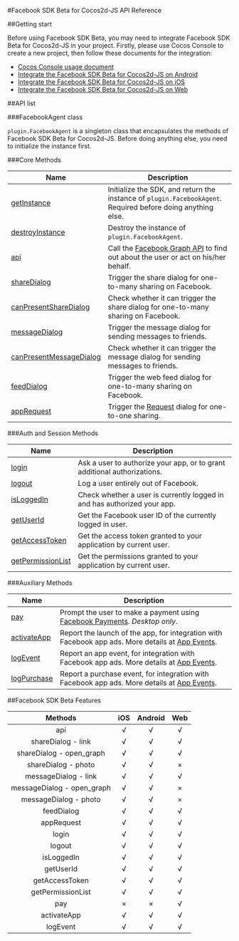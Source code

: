 #Facebook SDK Beta for Cocos2d-JS API Reference

##Getting start

Before using Facebook SDK Beta, you may need to integrate Facebook SDK Beta for Cocos2d-JS in your project. Firstly, please use Cocos Console to create a new project, then follow these documents for the integration:

- [Cocos Console usage document](http://www.cocos2d-x.org/docs/manual/framework/html5/v2/cocos-console/en)
- [Integrate the Facebook SDK Beta for Cocos2d-JS on Android](../facebook-sdk-on-android/en.md)
- [Integrate the Facebook SDK Beta for Cocos2d-JS on iOS](../facebook-sdk-on-ios/en.md)
- [Integrate the Facebook SDK Beta for Cocos2d-JS on Web](../facebook-sdk-on-web/en.md)

##API list

###FacebookAgent class

`plugin.FacebookAgent` is a singleton class that encapsulates the methods of Facebook SDK Beta for Cocos2d-JS. Before doing anything else, you need to initialize the instance first.

###Core Methods

|Name|Description|
|----|-----------|
|[getInstance](./get-instance.md)|Initialize the SDK, and return the instance of `plugin.FacebookAgent`. Required before doing anything else.|
|[destroyInstance](./destroy-instance.md)|Destroy the instance of `plugin.FacebookAgent`.|
|[api](./api.md)|Call the [Facebook Graph API](http://developers.facebook.com/docs/graph-api) to find out about the user or act on his/her behalf.|
|[shareDialog](./dialog-share.md)|Trigger the share dialog for one-to-many sharing on Facebook. |
|[canPresentShareDialog](./dialog-can-share.md)|Check whether it can trigger the share dialog for one-to-many sharing on Facebook. |
|[messageDialog](./dialog-message.md)|Trigger the message dialog for sending messages to friends.|
|[canPresentMessageDialog](./dialog-can-message.md)|Check whether it can trigger the message dialog for sending messages to friends.|
|[feedDialog](./dialog-feed.md)|Trigger the web feed dialog for one-to-many sharing on Facebook. |
|[appRequest](./appRequest.md)|Trigger the [Request](http://developers.facebook.com/docs/reference/dialogs/requests/) dialog for one-to-one sharing.|

###Auth and Session Methods

|Name|Description|
|----|-----------|
|[login](./login.md)|Ask a user to authorize your app, or to grant additional authorizations.|
|[logout](./logout.md)|Log a user entirely out of Facebook.|
|[isLoggedIn](./isloggedin.md)|Check whether a user is currently logged in and has authorized your app.|
|[getUserId](./get-userid.md)|Get the Facebook user ID of the currently logged in user.|
|[getAccessToken](./request-accesstoken.md)|Get the access token granted to your application by current user.|
|[getPermissionList](./get-permission-list.md)|Get the permissions granted to your application by current user.|

###Auxiliary Methods

|Name|Description|
|----|-----------|
|[pay](./pay.md)|Prompt the user to make a payment using [Facebook Payments](http://developers.facebook.com/docs/concepts/payments/). _Desktop only_.|
|[activateApp](./publish-install.md)|Report the launch of the app, for integration with Facebook app ads. More details at [App Events](http://developers.facebook.com/docs/platforminsights/appevents). |
|[logEvent](./log-event.md)|Report an app event, for integration with Facebook app ads. More details at [App Events](http://developers.facebook.com/docs/platforminsights/appevents). |
|[logPurchase](./log-purchase.md)|Report a purchase event, for integration with Facebook app ads. More details at [App Events](http://developers.facebook.com/docs/platforminsights/appevents). |

##Facebook SDK Beta Features

|Methods|iOS|Android|Web|
|:-:|:-:|:-----:|:-:|
|api|√|√|√|
|shareDialog - link|√|√|√|
|shareDialog - open_graph|√|√|√|
|shareDialog - photo|√|√|×|
|messageDialog - link|√|√|√|
|messageDialog - open_graph|√|√|×|
|messageDialog - photo|√|√|×|
|feedDialog|√|√|√|
|appRequest|√|√|√|
|login|√|√|√|
|logout|√|√|√|
|isLoggedIn|√|√|√|
|getUserId|√|√|√|
|getAccessToken|√|√|√|
|getPermissionList|√|√|√|
|pay|×|×|√|
|activateApp|√|√|√|
|logEvent|√|√|√|
